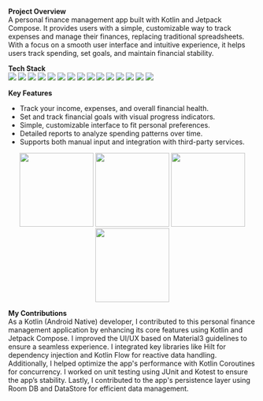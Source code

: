 **Project Overview**  
A personal finance management app built with Kotlin and Jetpack Compose. It provides users with a simple, customizable way to track expenses and manage their finances, replacing traditional spreadsheets. With a focus on a smooth user interface and intuitive experience, it helps users track spending, set goals, and maintain financial stability.

**Tech Stack**  
![](https://img.shields.io/badge/Kotlin-7F52FF?style=for-the-badge&logo=kotlin) ![](https://img.shields.io/badge/Jetpack%20Compose-00B0FF?style=for-the-badge&logo=android) ![](https://img.shields.io/badge/Material3-018786?style=for-the-badge&logo=material) ![](https://img.shields.io/badge/Kotlin%20Coroutines-9B63FF?style=for-the-badge&logo=kotlin) ![](https://img.shields.io/badge/Kotlin%20Flow-00C4B4?style=for-the-badge&logo=kotlin) ![](https://img.shields.io/badge/Hilt-5B4B96?style=for-the-badge&logo=android) ![](https://img.shields.io/badge/ArrowKt-FF3D00?style=for-the-badge&logo=kotlin) ![](https://img.shields.io/badge/JUnit4-25A9E0?style=for-the-badge&logo=junit) ![](https://img.shields.io/badge/Kotest-33C1E1?style=for-the-badge&logo=kotest) ![](https://img.shields.io/badge/Room%20DB-009688?style=for-the-badge&logo=android) ![](https://img.shields.io/badge/Ktor-2E2E2E?style=for-the-badge&logo=ktor) ![](https://img.shields.io/badge/Firebase-FFCA28?style=for-the-badge&logo=firebase) ![](https://img.shields.io/badge/Gradle-02303A?style=for-the-badge&logo=gradle) ![](https://img.shields.io/badge/CI/CD-1A73E8?style=for-the-badge&logo=github) ![](https://img.shields.io/badge/Fastlane-00B0B9?style=for-the-badge&logo=fastlane)

**Key Features**  
- Track your income, expenses, and overall financial health.  
- Set and track financial goals with visual progress indicators.  
- Simple, customizable interface to fit personal preferences.  
- Detailed reports to analyze spending patterns over time.  
- Supports both manual input and integration with third-party services.

<p align="center">
  <img src="https://github.com/user-attachments/assets/2d900a14-806b-48e3-96ce-3271c03c0b77" width="150" />
  <img src="https://github.com/user-attachments/assets/a80c13f7-d6a7-4219-8f8b-711ccecbe2f2" width="150" />
  <img src="https://github.com/user-attachments/assets/f3037727-a868-46a5-b9fd-fa07b5e1f25a" width="150" />
  <img src="https://github.com/user-attachments/assets/65d8cb4a-68bc-4d50-8419-093f9064abc7" width="150" />
</p>

  

**My Contributions**  
As a Kotlin (Android Native) developer, I contributed to this personal finance management application by enhancing its core features using Kotlin and Jetpack Compose. I improved the UI/UX based on Material3 guidelines to ensure a seamless experience. I integrated key libraries like Hilt for dependency injection and Kotlin Flow for reactive data handling. Additionally, I helped optimize the app's performance with Kotlin Coroutines for concurrency. I worked on unit testing using JUnit and Kotest to ensure the app’s stability. Lastly, I contributed to the app's persistence layer using Room DB and DataStore for efficient data management.
